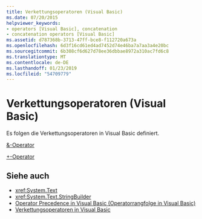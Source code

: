 ```yaml
---
title: Verkettungsoperatoren (Visual Basic)
ms.date: 07/20/2015
helpviewer_keywords:
- operators [Visual Basic], concatenation
- concatenation operators [Visual Basic]
ms.assetid: d787368b-3713-47ff-bce8-f112720a673a
ms.openlocfilehash: 6d3f16cd61ed4ad7452d74e46ba7a7aa3a4e20bc
ms.sourcegitcommit: 6b308cf6d627d78ee36dbbae8972a310ac7fd6c8
ms.translationtype: MT
ms.contentlocale: de-DE
ms.lasthandoff: 01/23/2019
ms.locfileid: "54709779"
---
```

# <a name="concatenation-operators-visual-basic"></a>Verkettungsoperatoren (Visual Basic)
Es folgen die Verkettungsoperatoren in Visual Basic definiert.  
  
 [&-Operator](../../../visual-basic/language-reference/operators/concatenation-operator.md)  
  
 [+-Operator](../../../visual-basic/language-reference/operators/addition-operator.md)  
  
## <a name="see-also"></a>Siehe auch
- <xref:System.Text>
- <xref:System.Text.StringBuilder>
- [Operator Precedence in Visual Basic (Operatorrangfolge in Visual Basic)](../../../visual-basic/language-reference/operators/operator-precedence.md)
- [Verkettungsoperatoren in Visual Basic](../../../visual-basic/programming-guide/language-features/operators-and-expressions/concatenation-operators.md)
